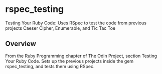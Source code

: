 # rspec_testing
Testing Your Ruby Code: Uses RSpec to test the code from previous projects Caeser Cipher, Enumerable, and Tic Tac Toe

## Overview
From the Ruby Programming chapter of The Odin Project, section Testing Your Ruby Code.  Sets up the previous projects inside the gem rspec_testing, and tests them using RSpec.
